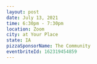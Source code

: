 ```yaml
---
layout: post
date: July 13, 2021
time: 6:30pm - 7:30pm
location: Zoom
city: at Your Place
state: IA
pizzaSponsorName: The Community
eventbriteId: 162319454859
---
```



